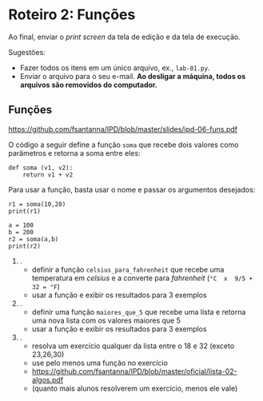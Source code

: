 <meta http-equiv="Content-Type" content="text/html; charset=UTF-8"/></p>        

Roteiro 2: Funções
==================

Ao final, enviar o *print screen* da tela de edição e da tela de execução.

Sugestões:

- Fazer todos os itens em um único arquivo, ex., `lab-01.py`.
- Enviar o arquivo para o seu e-mail.
  **Ao desligar a máquina, todos os arquivos são removidos do computador.**

Funções
-------

<https://github.com/fsantanna/IPD/blob/master/slides/ipd-06-funs.pdf>

O código a seguir define a função `soma` que recebe dois valores como
parâmetros e retorna a soma entre eles:

```
def soma (v1, v2):
    return v1 + v2
```

Para usar a função, basta usar o nome e passar os argumentos desejados:

```
r1 = soma(10,20)
print(r1)

a = 100
b = 200
r2 = soma(a,b)
print(r2)
```

1. .
    - definir a função `celsius_para_fahrenheit` que recebe uma temperatura
      em *celsius* e a converte para *fahrenheit* (`°C  x  9/5 + 32 = °F`)
    - usar a função e exibir os resultados para 3 exemplos
2. .
    - definir uma função `maiores_que_5` que recebe uma lista e retorna uma
      nova lista com os valores maiores que 5
    - usar a função e exibir os resultados para 3 exemplos
3. .
    - resolva um exercício qualquer da lista entre o 18 e 32 (exceto 23,26,30)
    - use pelo menos uma função no exercício
    - <https://github.com/fsantanna/IPD/blob/master/oficial/lista-02-algos.pdf>
    - (quanto mais alunos resolverem um exercício, menos ele vale)
